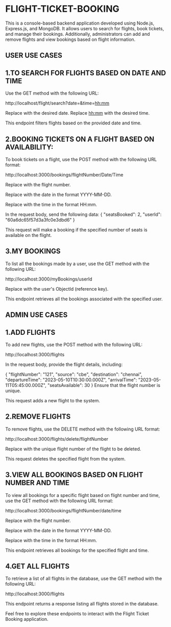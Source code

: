 # FLIGHT-TICKET-BOOKING

This is a console-based backend application developed using Node.js, Express.js, and MongoDB. It allows users to search for flights, book tickets, and manage their bookings. Additionally, administrators can add and remove flights and view bookings based on flight information.

USER USE CASES
--------------

1.TO SEARCH FOR FLIGHTS BASED ON DATE AND TIME
----------------------------------------------------------------------------------------
Use the GET method with the following URL:

http://localhost/flight/search?date=<date>&time=<hh:mm>

Replace <date> with the desired date.
Replace <hh:mm> with the desired time.

This endpoint filters flights based on the provided date and time.

2.BOOKING TICKETS ON A FLIGHT BASED ON AVAILABILITY:
---------------------------------------------------------------------------------------

To book tickets on a flight, use the POST method with the following URL format:

http://localhost:3000/bookings/flightNumber/Date/Time

Replace <flightNumber> with the flight number.

Replace <Date> with the date in the format YYYY-MM-DD.

Replace <Time> with the time in the format HH:mm.

In the request body, send the following data:
{
  "seatsBooked": 2,
  "userId": "60a6dc65f57d3a3fc0e3dbd6"
}

This request will make a booking if the specified number of seats is available on the flight.

3.MY BOOKINGS 
------------------------------------------------------------------------------------------
To list all the bookings made by a user, use the GET method with the following URL:

http://localhost:3000/myBookings/userId

Replace <userId> with the user's ObjectId (reference key).

This endpoint retrieves all the bookings associated with the specified user.


ADMIN USE CASES
---------------

1.ADD FLIGHTS
------------------------------------------------------------------------------------------
To add new flights, use the POST method with the following URL:

http://localhost:3000/flights

In the request body, provide the flight details, including:

{
  "flightNumber": "121",
  "source": "cbe",
  "destination": "chennai",
  "departureTime": "2023-05-10T10:30:00.000Z",
  "arrivalTime": "2023-05-11T05:45:00.000Z",
  "seatsAvailable": 30
}
Ensure that the flight number is unique. 

This request adds a new flight to the system.

2.REMOVE FLIGHTS
-------------------------------------------------------------------------------------------

To remove flights, use the DELETE method with the following URL format:

http://localhost:3000/flights/delete/flightNumber

Replace <flightNumber> with the unique flight number of the flight to be deleted.

This request deletes the specified flight from the system.

3.VIEW ALL BOOKINGS BASED ON FLIGHT NUMBER AND TIME 
---------------------------------------------------------------------------------------------

To view all bookings for a specific flight based on flight number and time, use the GET method with the following URL format:

http://localhost:3000/bookings/flightNumber/date/time

Replace <flightNumber> with the flight number.

Replace <date> with the date in the format YYYY-MM-DD.

Replace <time> with the time in the format HH:mm.

This endpoint retrieves all bookings for the specified flight and time.

4.GET ALL FLIGHTS
----------------------------------------------------------------------------------------------

To retrieve a list of all flights in the database, use the GET method with the following URL:

http://localhost:3000/flights

This endpoint returns a response listing all flights stored in the database.

Feel free to explore these endpoints to interact with the Flight Ticket Booking application.


